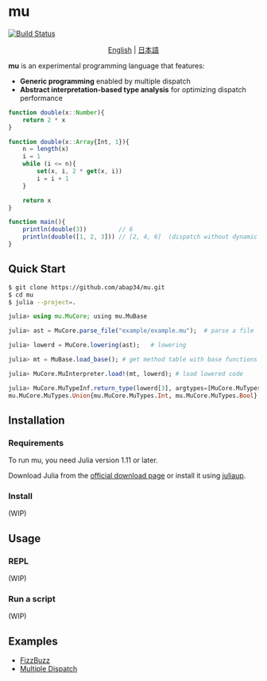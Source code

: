 # mu

[![Build Status](https://github.com/abap34/mu/actions/workflows/CI.yml/badge.svg?branch=main)](https://github.com/abap34/mu/actions/workflows/CI.yml?query=branch%3Amain)

<div style="text-align: center;">
     <a href="README.md">English</a> | <a href="README_ja.md">日本語</a>
</div>



**mu** is an experimental programming language that features:

- **Generic programming** enabled by multiple dispatch
- **Abstract interpretation-based type analysis** for optimizing dispatch performance

```js
function double(x::Number){
    return 2 * x
}

function double(x::Array{Int, 1}){
    n = length(x)
    i = 1
    while (i <= n){
        set(x, i, 2 * get(x, i))
        i = i + 1
    }

    return x
}

function main(){
    println(double(3))         // 6
    println(double([1, 2, 3])) // [2, 4, 6]  (dispatch without dynamic method lookup!)
}
```

## Quick Start

```bash
$ git clone https://github.com/abap34/mu.git
$ cd mu
$ julia --project=.
```

```julia
julia> using mu.MuCore; using mu.MuBase

julia> ast = MuCore.parse_file("example/example.mu");  # parse a file

julia> lowerd = MuCore.lowering(ast);   # lowering

julia> mt = MuBase.load_base(); # get method table with base functions

julia> MuCore.MuInterpreter.load!(mt, lowerd); # load lowered code

julia> MuCore.MuTypeInf.return_type(lowerd[3], argtypes=[MuCore.MuTypes.Array{MuCore.MuTypes.Int, 1}, MuCore.MuTypes.Int], mt=mt)  # inference `binarysearch` return `Int` or `Bool`
mu.MuCore.MuTypes.Union{mu.MuCore.MuTypes.Int, mu.MuCore.MuTypes.Bool}
```



## Installation

### Requirements

To run mu, you need Julia version 1.11 or later.

Download Julia from the [official download page](https://julialang.org/downloads/) or install it using [juliaup](https://github.com/JuliaLang/juliaup).

### Install

(WIP)

## Usage

### REPL

(WIP)

### Run a script

(WIP)

## Examples

- [FizzBuzz](example/fizzbuzz.mu)
- [Multiple Dispatch](example/multipledispatch.mu)
